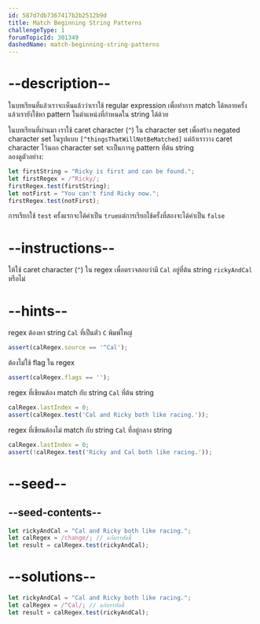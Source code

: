 ```yaml
---
id: 587d7db7367417b2b2512b9d
title: Match Beginning String Patterns
challengeType: 1
forumTopicId: 301349
dashedName: match-beginning-string-patterns
---
```


# --description--

ในบทเรียนที่แล้วเราจะเห็นแล้วว่าเราใช้ regular expression เพื่อทำการ match ได้หลายครั้ง แล้วเรายังใช้หา pattern ในตำแหน่งที่กำหนดใน string ได้ด้วย

ในบทเรียนที่ผ่านมา เราใช้ caret character (`^`) ใน character set เพื่อสร้าง negated character set ในรูปแบบ `[^thingsThatWillNotBeMatched]` แต่ถ้าเราวาง caret character ไว้นอก character set จะเป็นการดู pattern ที่ต้น string  
ลองดูตัวอย่าง:

```js
let firstString = "Ricky is first and can be found.";
let firstRegex = /^Ricky/;
firstRegex.test(firstString);
let notFirst = "You can't find Ricky now.";
firstRegex.test(notFirst);
```

การเรียกใช้ `test` ครั้งแรกจะได้ค่าเป็น `true`แต่การเรียกใช้ครั้งที่สองจะได้ค่าเป็น `false`

# --instructions--

ให้ใช้ caret character (`^`) ใน regex เพื่อตรวจสอบว่ามี `Cal` อยู่ที่ต้น string `rickyAndCal` หรือไม่

# --hints--

regex ต้องหา string `Cal` ที่เป็นตัว `C` พิมพ์ใหญ่

```js
assert(calRegex.source == '^Cal');
```

ต้องไม่ใช้ flag ใน regex

```js
assert(calRegex.flags == '');
```

regex ที่เขียนต้อง match กับ string `Cal` ที่ต้น string

```js
calRegex.lastIndex = 0;
assert(calRegex.test('Cal and Ricky both like racing.'));
```

regex ที่เขียนต้องไม่ match กับ string `Cal` ที่อยู่กลาง string

```js
calRegex.lastIndex = 0;
assert(!calRegex.test('Ricky and Cal both like racing.'));
```

# --seed--

## --seed-contents--

```js
let rickyAndCal = "Cal and Ricky both like racing.";
let calRegex = /change/; // แก้บรรทัดนี้
let result = calRegex.test(rickyAndCal);
```

# --solutions--

```js
let rickyAndCal = "Cal and Ricky both like racing.";
let calRegex = /^Cal/; // แก้บรรทัดนี้
let result = calRegex.test(rickyAndCal);
```
